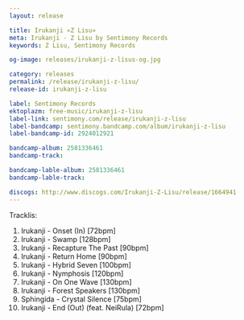 ```yaml
---
layout: release

title: Irukanji «Z Lisu»
meta: Irukanji - Z Lisu by Sentimony Records
keywords: Z Lisu, Sentimony Records

og-image: releases/irukanji-z-lisus-og.jpg

category: releases
permalink: /release/irukanji-z-lisu/
release-id: irukanji-z-lisu

label: Sentimony Records
ektoplazm: free-music/irukanji-z-lisu
label-link: sentimony.com/release/irukanji-z-lisu
label-bandcamp: sentimony.bandcamp.com/album/irukanji-z-lisu
label-bandcamp-id: 2924012921

bandcamp-album: 2581336461
bandcamp-track: 

bandcamp-lable-album: 2581336461
bandcamp-lable-track: 

discogs: http://www.discogs.com/Irukanji-Z-Lisu/release/1664941
---
```


Tracklis:

01. Irukanji - Onset (In) [72bpm]
02. Irukanji - Swamp [128bpm]
03. Irukanji - Recapture The Past [90bpm]
04. Irukanji - Return Home [90bpm]
05. Irukanji - Hybrid Seven [100bpm]
06. Irukanji - Nymphosis [120bpm]
07. Irukanji - On One Wave [130bpm]
08. Irukanji - Forest Speakers [130bpm]
09. Sphingida - Crystal Silence [75bpm]
10. Irukanji - End (Out) (feat. NeiRula) [72bpm]




